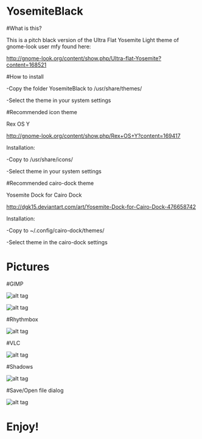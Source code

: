 # YosemiteBlack

#What is this?

This is a pitch black version of the Ultra Flat Yosemite Light theme of gnome-look user mfy found here:

http://gnome-look.org/content/show.php/Ultra-flat-Yosemite?content=168521

#How to install

-Copy the folder YosemiteBlack to /usr/share/themes/

-Select the theme in your system settings

#Recommended icon theme

Rex OS Y

http://gnome-look.org/content/show.php/Rex+OS+Y?content=169417

Installation: 

-Copy to /usr/share/icons/

-Select theme in your system settings

#Recommended cairo-dock theme

Yosemite Dock for Cairo Dock

http://dgk15.deviantart.com/art/Yosemite-Dock-for-Cairo-Dock-476658742

Installation:

-Copy to ~/.config/cairo-dock/themes/

-Select theme in the cairo-dock settings

# Pictures

#GIMP

![alt tag](https://i.imgur.com/YAJw7uL.png)

![alt tag](http://i.imgur.com/syxfP7Y.png)

#Rhythmbox

![alt tag](http://i.imgur.com/VWOS4xz.png)

#VLC

![alt tag](http://i.imgur.com/0tZIpyl.png)

#Shadows

![alt tag](http://i.imgur.com/5SCha3U.png)

#Save/Open file dialog

![alt tag](http://i.imgur.com/Kz9FZlr.png)

# Enjoy!
